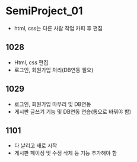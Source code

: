 # SemiProject_01

- html, css는 다른 사람 작업 카피 후 편집



## 1028

- Html, css 편집
- 로그인, 회원가입 처리(DB연동 필요)

## 1029

- 로그인, 회원가입 마무리 및 DB연동
- 게시판 글쓰기 기능 및 DB연동 연습(통으로 바꿔야 함)

## 1101

- 다 날리고 새로 시작 
- 게시판 페이징 및 수정 삭제 등 기능 추가해야 함
